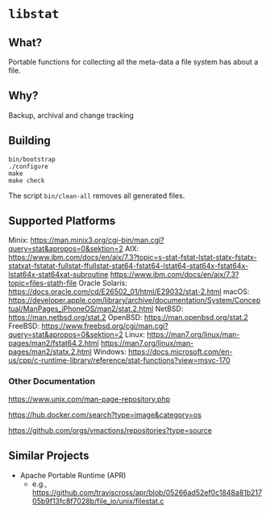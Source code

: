 # `libstat`

## What?

Portable functions for collecting all the meta-data a file system has about a file.

## Why?

Backup, archival and change tracking

## Building

    bin/bootstrap
    ./configure
    make
    make check

The script `bin/clean-all` removes all generated files.

## Supported Platforms

Minix:
  <https://man.minix3.org/cgi-bin/man.cgi?query=stat&apropos=0&sektion=2>
AIX:
  <https://www.ibm.com/docs/en/aix/7.3?topic=s-stat-fstat-lstat-statx-fstatx-statxat-fstatat-fullstat-ffullstat-stat64-fstat64-lstat64-stat64x-fstat64x-lstat64x-stat64xat-subroutine>
  <https://www.ibm.com/docs/en/aix/7.3?topic=files-stath-file>
Oracle Solaris:
  <https://docs.oracle.com/cd/E26502_01/html/E29032/stat-2.html>
macOS:
  <https://developer.apple.com/library/archive/documentation/System/Conceptual/ManPages_iPhoneOS/man2/stat.2.html>
NetBSD:
  <https://man.netbsd.org/stat.2>
OpenBSD:
  <https://man.openbsd.org/stat.2>
FreeBSD:
  <https://www.freebsd.org/cgi/man.cgi?query=stat&apropos=0&sektion=2>
Linux:
  <https://man7.org/linux/man-pages/man2/fstat64.2.html>
  <https://man7.org/linux/man-pages/man2/statx.2.html>
Windows:
  <https://docs.microsoft.com/en-us/cpp/c-runtime-library/reference/stat-functions?view=msvc-170>

### Other Documentation

<https://www.unix.com/man-page-repository.php>

<https://hub.docker.com/search?type=image&category=os>

<https://github.com/orgs/vmactions/repositories?type=source>

## Similar Projects

- Apache Portable Runtime (APR)
  - e.g., <https://github.com/traviscross/apr/blob/05266ad52ef0c1848a81b21705b9f13fc8f7028b/file_io/unix/filestat.c>
